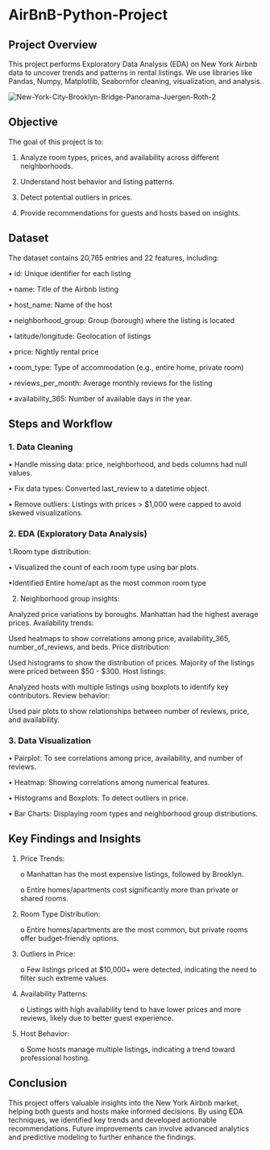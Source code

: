 # AirBnB-Python-Project

<h2>Project Overview</h2>

This project performs Exploratory Data Analysis (EDA) on New York Airbnb data to uncover trends and patterns in rental listings. We use libraries like Pandas, Numpy, Matplotlib, Seabornfor cleaning, visualization, and analysis.

![New-York-City-Brooklyn-Bridge-Panorama-Juergen-Roth-2](https://github.com/user-attachments/assets/a5afbec7-4fa6-41cc-a021-898f4ce1afbd)


<h2>Objective</h2>

The goal of this project is to:

1.	Analyze room types, prices, and availability across different neighborhoods.

2.	Understand host behavior and listing patterns.

3.	Detect potential outliers in prices.

4.	Provide recommendations for guests and hosts based on insights.

	


<h2>Dataset</h2>

The dataset contains 20,765 entries and 22 features, including:

•	id: Unique identifier for each listing

•	name: Title of the Airbnb listing

•	host_name: Name of the host

•	neighborhood_group: Group (borough) where the listing is located

•	latitude/longitude: Geolocation of listings

•	price: Nightly rental price

•	room_type: Type of accommodation (e.g., entire home, private room)

•	reviews_per_month: Average monthly reviews for the listing

•	availability_365: Number of available days in the year.


<h2>Steps and Workflow</h2>


<h3>1. Data Cleaning</h3>
   
•	Handle missing data: price, neighborhood, and beds columns had null values.

•	Fix data types: Converted last_review to a datetime object.

•	Remove outliers: Listings with prices > $1,000 were capped to avoid skewed visualizations.

<h3>2. EDA (Exploratory Data Analysis)</h3>



  1.Room type distribution:

  •	Visualized the count of each room type using bar plots.
      
  •Identified Entire home/apt as the most common room type 


2. Neighborhood group insights:

Analyzed price variations by boroughs.
Manhattan had the highest average prices.
Availability trends:

Used heatmaps to show correlations among price, availability_365, number_of_reviews, and beds.
Price distribution:

Used histograms to show the distribution of prices.
Majority of the listings were priced between $50 - $300.
Host listings:

Analyzed hosts with multiple listings using boxplots to identify key contributors.
Review behavior:

Used pair plots to show relationships between number of reviews, price, and availability.

<h3>3. Data Visualization</h3>

•	Pairplot: To see correlations among price, availability, and number of reviews.

•	Heatmap: Showing correlations among numerical features.

•	Histograms and Boxplots: To detect outliers in price.

•	Bar Charts: Displaying room types and neighborhood group distributions.




<h2>Key Findings and Insights</h2>

   





   1.	Price Trends:
      
		o	Manhattan has the most expensive listings, followed by Brooklyn.

		o	Entire homes/apartments cost significantly more than private or shared rooms.

2.	Room Type Distribution:
	
	o	Entire homes/apartments are the most common, but private rooms offer budget-friendly options.

3.	Outliers in Price:
	
	o	Few listings priced at $10,000+ were detected, indicating the need to filter such extreme values.

4.	Availability Patterns:
	
	   o	   Listings with high availability tend to have lower prices and more reviews, likely due to better guest experience.

5.	Host Behavior:
	
	o	Some hosts manage multiple listings, indicating a trend toward professional hosting.





## Conclusion
This project offers valuable insights into the New York Airbnb market, helping both guests and hosts make informed decisions. By using EDA techniques, we identified key trends and developed actionable recommendations. Future improvements can involve advanced analytics and predictive modeling to further enhance the findings.

